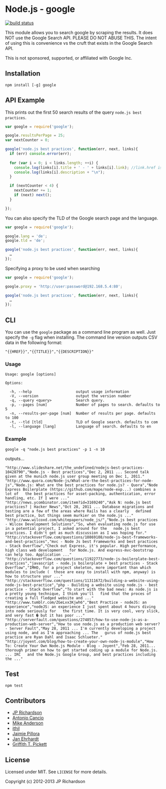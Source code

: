Node.js - google
=====================

[![build status](https://secure.travis-ci.org/jprichardson/node-google.png)](http://travis-ci.org/jprichardson/node-google)

This module allows you to search google by scraping the results. It does NOT use the Google Search API. PLEASE DO NOT ABUSE THIS. The intent of using this is convenience vs the cruft that exists in the Google Search API.

This is not sponsored, supported, or affiliated with Google Inc.



Installation
------------

    npm install [-g] google



API Example
-------

This prints out the first 50 search results of the query `node.js best practices`.

```javascript
var google = require('google');

google.resultsPerPage = 25;
var nextCounter = 0;

google('node.js best practices', function(err, next, links){
  if (err) console.error(err);
    
  for (var i = 0; i < links.length; ++i) {
    console.log(links[i].title + ' - ' + links[i].link); //link.href is an alias for link.link
    console.log(links[i].description + "\n");
  }

  if (nextCounter < 4) {
    nextCounter += 1;
    if (next) next();
  }

});
```

You can also specify the TLD of the Google search page and the language.

```javascript
var google = require('google');

google.lang = 'de';
google.tld = 'de';

google('node.js best practices', function(err, next, links){
  …
});
```

Specifying a proxy to be used when searching

```javascript
var google = require('google');

google.proxy = 'http://user:password@192.168.5.4:80';

google('node.js best practices', function(err, next, links){
  …
});
```

CLI
---

You can use the `google` package as a command line program as well. Just specify the `-g` flag when installing. The command line version outputs CSV data in the following format:

    "{{HREF}}","{{TITLE}}","{{DESCRIPTION}}"

### Usage

    
    Usage: google [options]

    Options:

      -h, --help                    output usage information
      -V, --version                 output the version number
      -q, --query <query>           Search query.
      -p, --pages [num]             Number of pages to search. defaults to 5
      -n, --results-per-page [num]  Number of results per page. defaults to 100
      -t, --tld [tld]               TLD of Google search. defaults to com
      -l, --language [lang]         Language of search. defaults to en


### Example

    google -q "node.js best practices" -p 1 -n 10

outputs...

    "http://www.slideshare.net/the_undefined/nodejs-best-practices-10428790","Node.js - Best practices","Dec 2, 2011 ... Second talk given at the munich node.js user group meeting on Dec 1, 2011."
    "http://www.quora.com/Node-js/What-are-the-best-practices-for-node-js","Node.js: What are the best practices for node.js? - Quora","Node Express Boilerplate (https://github.com/mape/node-exp...) combines a lot of   the best practices for asset-packing, authentication, error handling, etc. If I were ..."
    "http://news.ycombinator.com/item?id=3169240","Ask N: node.js best practices? | Hacker News","Oct 28, 2011 ... Database migrations and testing are a few of the areas where Rails has a clearly   defined best practice, but things seem murkier on the node.js ..."
    "http://www.wilcoxd.com/whitepapers/node_js/","Node.js best practices - Wilcox Development Solutions","So, when evaluating node.js for use in a potential project, I asked around for the   node.js best practices. I didn't get as much discussion as I was hoping for."
    "http://stackoverflow.com/questions/10869108/node-js-best-frameworks-and-best-practices","mvc - Node Js best Frameworks and best practices - Stack Overflow","Check out Express, it's popular. High performance, high class web development   for Node.js. And express-mvc-bootstrap can help too. Application ..."
    "http://stackoverflow.com/questions/11922773/node-js-boilerplate-best-practices","javascript - node.js boilerplate + best practices - Stack Overflow","IMHO, for a project skeleton, more important than which modules to include (  those are easy to install with npm, anyway) is how to structure your ..."
    "http://stackoverflow.com/questions/11311672/building-a-website-using-node-js-best-practice","php - Building a website using node.js - best practice - Stack Overflow","To start with the bad news: As node.js is a pretty young technique, I think you'll   find that the proces of creating a full fledged website and ..."
    "http://www.tumblr.com/ZGeLvx3Kjwh6","Best Practice - nodeJS: an experience","nodeJS: an experience I just spent about 4 hours diving into node seriously for   the first time. It is very cool, very slick, and very fast � but it has poor ..."
    "http://serverfault.com/questions/274857/how-to-use-node-js-as-a-production-web-server","How to use node.js as a production web server? - Server Fault","May 28, 2011 ... I'm currently developing a project using node, and as I'm approaching ... The   gurus of node.js best practice are Ryan Dahl and Isaac Schlueter."
    "http://joyent.com/blog/how-to-create-your-own-node-js-module","How To: Create Your Own Node.js Module - Blog - Joyent","Feb 28, 2011... thorough primer on how to get started coding up a module for Node.js. ... IRC   and the Node.js Google Group, and best practices including the ..."




Test
----

    npm test


Contributors
------------

* [JP Richardson](https://github.com/jprichardson)
* [Antonio Cancio](https://github.com/cancio)
* [Mike Anderson](https://github.com/cambridgemike)
* [ithil](https://github.com/ithil)
* [Jaimie Pillora](https://github.com/jpillora)
* [Jan Ehrhardt](https://github.com/jehrhardt)
* [Griffith T. Pickett](https://github.com/tpickett)


License
-------

Licensed under MIT. See `LICENSE` for more details.

Copyright (c) 2012-2013 JP Richardson

